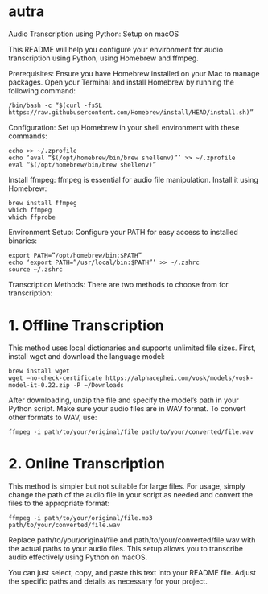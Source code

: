 # autra

Audio Transcription using Python: Setup on macOS

This README will help you configure your environment for audio transcription using Python, using Homebrew and ffmpeg.

Prerequisites:
Ensure you have Homebrew installed on your Mac to manage packages. Open your Terminal and install Homebrew by running the following command:

```
/bin/bash -c “$(curl -fsSL https://raw.githubusercontent.com/Homebrew/install/HEAD/install.sh)”
```
Configuration: Set up Homebrew in your shell environment with these commands:
```
echo >> ~/.zprofile
echo ‘eval “$(/opt/homebrew/bin/brew shellenv)”’ >> ~/.zprofile
eval “$(/opt/homebrew/bin/brew shellenv)”
```
Install ffmpeg: ffmpeg is essential for audio file manipulation. Install it using Homebrew:

```
brew install ffmpeg
which ffmpeg
which ffprobe
```
Environment Setup: Configure your PATH for easy access to installed binaries:
```
export PATH=”/opt/homebrew/bin:$PATH”
echo ‘export PATH=”/usr/local/bin:$PATH”’ >> ~/.zshrc
source ~/.zshrc
```
Transcription Methods: There are two methods to choose from for transcription:

# 1. Offline Transcription
This method uses local dictionaries and supports unlimited file sizes. First, install wget and download the language model:
```
brew install wget
wget –no-check-certificate https://alphacephei.com/vosk/models/vosk-model-it-0.22.zip -P ~/Downloads
```
After downloading, unzip the file and specify the model’s path in your Python script. Make sure your audio files are in WAV format. To convert other formats to WAV, use:
```
ffmpeg -i path/to/your/original/file path/to/your/converted/file.wav
```
# 2. Online Transcription
This method is simpler but not suitable for large files. For usage, simply change the path of the audio file in your script as needed and convert the files to the appropriate format:
```
ffmpeg -i path/to/your/original/file.mp3 path/to/your/converted/file.wav
```
Replace path/to/your/original/file and path/to/your/converted/file.wav with the actual paths to your audio files. This setup allows you to transcribe audio effectively using Python on macOS.

You can just select, copy, and paste this text into your README file. Adjust the specific paths and details as necessary for your project.
